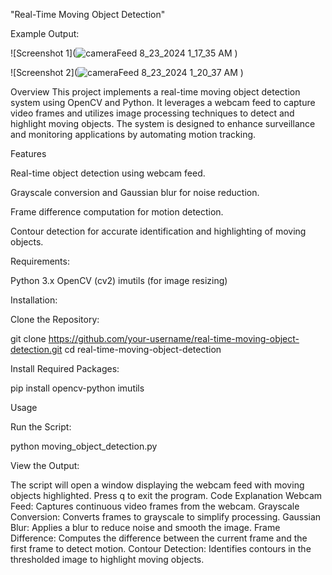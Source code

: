
"Real-Time Moving Object Detection"

Example Output:


![Screenshot 1](![cameraFeed 8_23_2024 1_17_35 AM](https://github.com/user-attachments/assets/abbfbd9a-90b8-409d-a139-e0a52bb5662b)
)


![Screenshot 2](![cameraFeed 8_23_2024 1_20_37 AM](https://github.com/user-attachments/assets/6d112360-880c-4ae6-a8c9-ae788a3644d2)
)


Overview
This project implements a real-time moving object detection system using OpenCV and Python. It leverages a webcam feed to capture video frames and utilizes image processing techniques to detect and highlight moving objects. The system is designed to enhance surveillance and monitoring applications by automating motion tracking.

Features

Real-time object detection using webcam feed.

Grayscale conversion and Gaussian blur for noise reduction.

Frame difference computation for motion detection.

Contour detection for accurate identification and highlighting of moving objects.

Requirements:

Python 3.x
OpenCV (cv2)
imutils (for image resizing)

Installation:

Clone the Repository:


git clone https://github.com/your-username/real-time-moving-object-detection.git
cd real-time-moving-object-detection

Install Required Packages:


pip install opencv-python imutils

Usage

Run the Script:


python moving_object_detection.py

View the Output:

The script will open a window displaying the webcam feed with moving objects highlighted.
Press q to exit the program.
Code Explanation
Webcam Feed: Captures continuous video frames from the webcam.
Grayscale Conversion: Converts frames to grayscale to simplify processing.
Gaussian Blur: Applies a blur to reduce noise and smooth the image.
Frame Difference: Computes the difference between the current frame and the first frame to detect motion.
Contour Detection: Identifies contours in the thresholded image to highlight moving objects.

